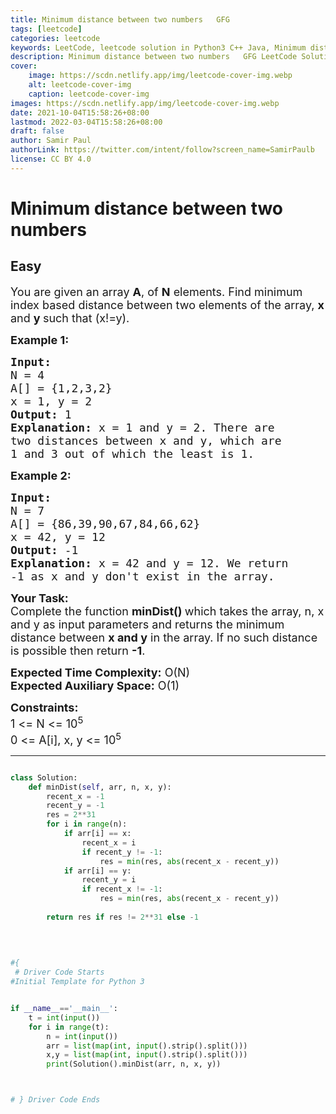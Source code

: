 ```yaml
---
title: Minimum distance between two numbers   GFG
tags: [leetcode]
categories: leetcode
keywords: LeetCode, leetcode solution in Python3 C++ Java, Minimum distance between two numbers - GFG solution
description: Minimum distance between two numbers   GFG LeetCode Solution Explained
cover:
    image: https://scdn.netlify.app/img/leetcode-cover-img.webp
    alt: leetcode-cover-img
    caption: leetcode-cover-img
images: https://scdn.netlify.app/img/leetcode-cover-img.webp
date: 2021-10-04T15:58:26+08:00
lastmod: 2022-03-04T15:58:26+08:00
draft: false
author: Samir Paul
authorLink: https://twitter.com/intent/follow?screen_name=SamirPaulb
license: CC BY 4.0
---
```



# Minimum distance between two numbers
## Easy
<div class="problems_problem_content__Xm_eO"><p><span style="font-size:18px">You are given an&nbsp;array <strong>A</strong>, of <strong>N</strong> elements. Find minimum index based&nbsp;distance between two elements of the array,&nbsp;<strong>x</strong> and <strong>y&nbsp;</strong>such that (x!=y).</span></p>

<p><span style="font-size:18px"><strong>Example 1:</strong></span></p>

<pre><span style="font-size:18px"><strong>Input:
</strong>N = 4
A[] = {1,2,3,2}
x = 1, y = 2
<strong>Output: </strong>1<strong>
Explanation: </strong>x = 1 and y = 2. There are
two distances between x&nbsp;and y, which are
1 and 3 out of which the least&nbsp;is 1.</span>
</pre>

<p><span style="font-size:18px"><strong>Example 2:</strong></span></p>

<pre><span style="font-size:18px"><strong>Input:
</strong>N = 7
A[] = {86,39,90,67,84,66,62}
x = 42, y = 12
<strong>Output: </strong>-1<strong>
Explanation: </strong>x = 42 and y = 12. We return
-1 as&nbsp;x and y don't exist in the array.</span></pre>

<p><strong><span style="font-size:18px">Your Task:</span></strong><br>
<span style="font-size:18px">Complete the function <strong>minDist()&nbsp;</strong>which takes the array, n, x and y as input parameters and&nbsp;returns&nbsp;the minimum distance between&nbsp;<strong>x and y</strong> in the array. If no such distance is possible then&nbsp;return <strong>-1</strong>.</span></p>

<p><span style="font-size:18px"><strong>Expected Time Complexity:</strong> O(N)<br>
<strong>Expected Auxiliary Space:</strong> O(1)</span></p>

<p><span style="font-size:18px"><strong>Constraints:</strong><br>
1 &lt;= N &lt;= 10<sup>5</sup><br>
0 &lt;= A[i], x, y &lt;= 10<sup>5</sup></span></p>
</div>

---




```python

class Solution:
    def minDist(self, arr, n, x, y):
        recent_x = -1
        recent_y = -1
        res = 2**31
        for i in range(n):
            if arr[i] == x:
                recent_x = i
                if recent_y != -1:
                    res = min(res, abs(recent_x - recent_y))
            if arr[i] == y:
                recent_y = i
                if recent_x != -1:
                    res = min(res, abs(recent_x - recent_y))
        
        return res if res != 2**31 else -1
        
        

                
#{ 
 # Driver Code Starts
#Initial Template for Python 3


if __name__=='__main__':
    t = int(input())
    for i in range(t):
        n = int(input())
        arr = list(map(int, input().strip().split()))
        x,y = list(map(int, input().strip().split()))
        print(Solution().minDist(arr, n, x, y))



# } Driver Code Ends
```
